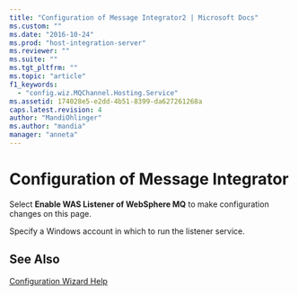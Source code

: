 ```yaml
---
title: "Configuration of Message Integrator2 | Microsoft Docs"
ms.custom: ""
ms.date: "2016-10-24"
ms.prod: "host-integration-server"
ms.reviewer: ""
ms.suite: ""
ms.tgt_pltfrm: ""
ms.topic: "article"
f1_keywords: 
  - "config.wiz.MQChannel.Hosting.Service"
ms.assetid: 174028e5-e2dd-4b51-8399-da627261268a
caps.latest.revision: 4
author: "MandiOhlinger"
ms.author: "mandia"
manager: "anneta"
---
```

# Configuration of Message Integrator
Select **Enable WAS Listener of WebSphere MQ** to make configuration changes on this page.  
  
 Specify a Windows account in which to run the listener service.  
  
## See Also  
 [Configuration Wizard Help](../install-and-config-guides/configuration-wizard-help2.md)